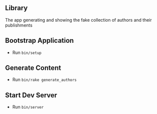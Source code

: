 Library
--
The app generating and showing the fake collection of authors
and their publishments

Bootstrap Application
--

- Run `bin/setup`


Generate Content
--

- Run `bin/rake generate_authors`


Start Dev Server
--

- Run `bin/server`
